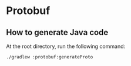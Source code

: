 # Protobuf

## How to generate Java code

At the root directory, run the following command:

```bash
./gradlew :protobuf:generateProto
```

